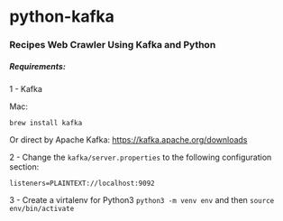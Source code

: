 
# python-kafka
### Recipes Web Crawler Using Kafka and Python

##### Requirements:
1 - Kafka

Mac:
```Mac OS X
brew install kafka
```

Or direct by Apache Kafka: https://kafka.apache.org/downloads

2 - Change the ``kafka/server.properties`` to the following configuration section:

```buildoutcfg
listeners=PLAINTEXT://localhost:9092
```

3 - Create a virtalenv for Python3 `python3 -m venv env` and then `source env/bin/activate`